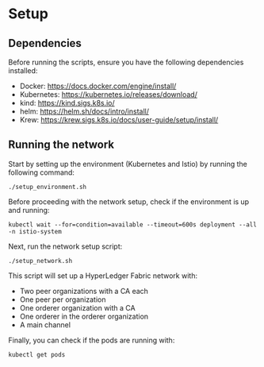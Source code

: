 # Setup

## Dependencies
Before running the scripts, ensure you have the following dependencies installed:
- Docker: https://docs.docker.com/engine/install/
- Kubernetes: https://kubernetes.io/releases/download/
- kind: https://kind.sigs.k8s.io/
- helm: https://helm.sh/docs/intro/install/
- Krew: https://krew.sigs.k8s.io/docs/user-guide/setup/install/

## Running the network

Start by setting up the environment (Kubernetes and Istio) by running the following command:

```
./setup_environment.sh
```

Before proceeding with the network setup, check if the environment is up and running:

```
kubectl wait --for=condition=available --timeout=600s deployment --all -n istio-system
```

Next, run the network setup script:

```
./setup_network.sh
```
This script will set up a HyperLedger Fabric network with:
- Two peer organizations with a CA each
- One peer per organization
- One orderer organization with a CA
- One orderer in the orderer organization
- A main channel

Finally, you can check if the pods are running with:
```
kubectl get pods
```
